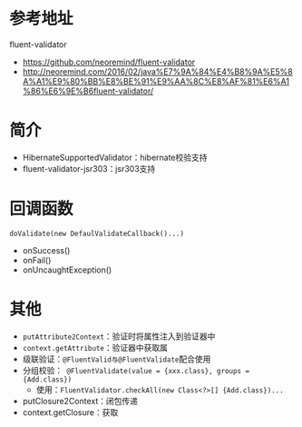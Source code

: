# 参考地址
fluent-validator
- https://github.com/neoremind/fluent-validator
- http://neoremind.com/2016/02/java%E7%9A%84%E4%B8%9A%E5%8A%A1%E9%80%BB%E8%BE%91%E9%AA%8C%E8%AF%81%E6%A1%86%E6%9E%B6fluent-validator/
  
# 简介
- HibernateSupportedValidator：hibernate校验支持
- fluent-validator-jsr303：jsr303支持

# 回调函数
`doValidate(new DefaulValidateCallback()...)`
- onSuccess()
- onFail()
- onUncaughtException()

# 其他
- `putAttribute2Context`：验证时将属性注入到验证器中
- `context.getAttribute`：验证器中获取属
- 级联验证：`@FluentValid与@FluentValidate`配合使用
- 分组校验：` @FluentValidate(value = {xxx.class}, groups = {Add.class})`
    -  使用：`FluentValidator.checkAll(new Class<?>[] {Add.class})...`
- putClosure2Context：闭包传递
- context.getClosure：获取